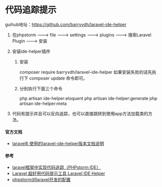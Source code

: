 
# 代码追踪提示

guihub地址：https://github.com/barryvdh/laravel-ide-helper


1. 在phpstorm ---> file ---> settings ---> plugins ---> 搜索Laravel Plugin ---> 安装

2. 安装ide-helper插件
    1. 安装
       
        composer require barryvdh/laravel-ide-helper
        如果安装失败的话先执行下 composer update 命令即可。

    2. 分别执行下面三个命令
        
        php artisan ide-helper:eloquent
        php artisan ide-helper:generate
        php artisan ide-helper:meta
       
3. 代码有提示并且可以反向追踪，也可以直接跳转到使用app方法加载类的方法。



#### 官方文档
* [laravel6 使用的laravel-ide-helper版本文档说明](https://github.com/barryvdh/laravel-ide-helper/tree/v2.8.0)


#### 参考
* [laravel框架中实现代码追踪（PHPstorm IDE）](https://blog.csdn.net/u013957017/article/details/88573529)
* [Laravel 超好用代码提示工具 Laravel IDE Helper](https://learnku.com/articles/10172/laravel-super-good-code-prompt-tool-laravel-ide-helper)
* [phpstorm对laravel开发的配置](https://www.cnblogs.com/qiuhao/p/13321864.html)

